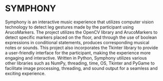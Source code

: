 # SYMPHONY

Symphony is an interactive music experience that utilizes computer vision technology to detect leg gestures made by the participant using ArucoMarkers. 
The project utilizes the OpenCV library and ArucoMarkers to detect specific markers placed on the floor, and through the use of boolean expressions in conditional statements, produces corresponding musical notes or sounds. 
This project also incorporates the Tkinter library to provide a user-friendly interface for the participant, making the experience more engaging and interactive. 
Written in Python, Symphony utilizes various other libraries such as NumPy, threading, time, OS, Tkinter and PyGame to facilitate image processing, threading, and sound output for a seamless and exciting experience.

